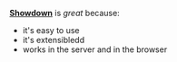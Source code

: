 [**Showdown**](http://www.showdownjs.com) is *great*
because:
- it's easy to use
- it's extensibledd
- works in the server and in the browser